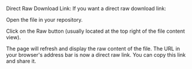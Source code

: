 Direct Raw Download Link:
If you want a direct raw download link:

Open the file in your repository.

Click on the Raw button (usually located at the top right of the file content view).

The page will refresh and display the raw content of the file. The URL in your browser's address bar is now a direct raw link. You can copy this link and share it.

